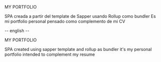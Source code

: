 MY PORTFOLIO

SPA creada a partir del template de Sapper usando Rollup como bundler Es mi portfolio personal pensado como complemento de mi CV

-- english --

MY PORTFOLIO

SPA created using sapper template and rollup as bundler it's my personal portfolio intended to complement my resume



